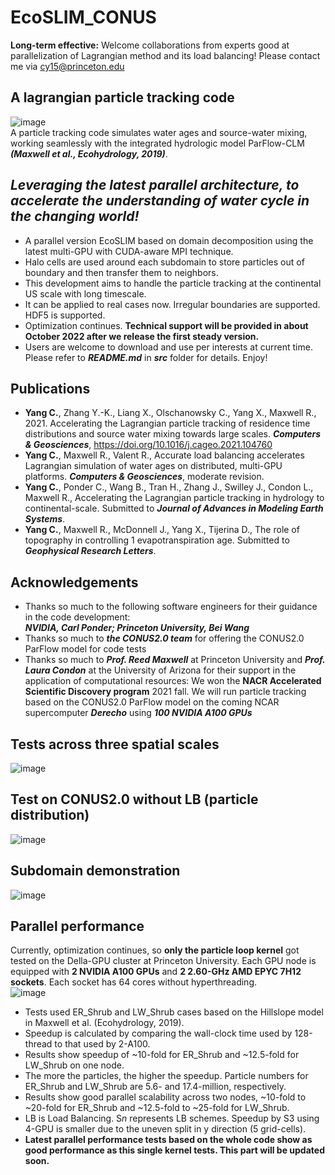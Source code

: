 # EcoSLIM_CONUS  
**Long-term effective:** Welcome collaborations from experts good at parallelization of Lagrangian method and its load balancing! Please contact me via cy15@princeton.edu 
## A lagrangian particle tracking code
![image](https://github.com/aureliayang/EcoSLIM_CONUS/blob/main/imgs/demo.png)                                 
A particle tracking code simulates water ages and source-water mixing, working seamlessly with the integrated hydrologic model ParFlow-CLM ***(Maxwell et al., Ecohydrology, 2019)***.                                                               
## *Leveraging the latest parallel architecture, to accelerate the understanding of water cycle in the changing world!*
* A parallel version EcoSLIM based on domain decomposition using the latest multi-GPU with CUDA-aware MPI technique. 
* Halo cells are used around each subdomain to store particles out of boundary and then transfer them to neighbors. 
* This development aims to handle the particle tracking at the continental US scale with long timescale.
* It can be applied to real cases now. Irregular boundaries are supported. HDF5 is supported.      
* Optimization continues. **Technical support will be provided in about October 2022 after we release the first steady version.**  
* Users are welcome to download and use per interests at current time. Please refer to ***README.md*** in ***src*** folder for details. Enjoy! 
## Publications 
* **Yang C.**, Zhang Y.-K., Liang X., Olschanowsky C., Yang X., Maxwell R., 2021. Accelerating the Lagrangian particle tracking of residence time distributions and source water mixing towards large scales. ***Computers & Geosciences***, https://doi.org/10.1016/j.cageo.2021.104760
* **Yang C.**, Maxwell R., Valent R., Accurate load balancing accelerates Lagrangian simulation of water ages on distributed, multi-GPU platforms. ***Computers & Geosciences***, moderate revision.
* **Yang C.**, Ponder C., Wang B., Tran H., Zhang J., Swilley J., Condon L., Maxwell R., Accelerating the Lagrangian particle tracking in hydrology to continental-scale. Submitted to ***Journal of Advances in Modeling Earth Systems***. 
* **Yang C.**, Maxwell R., McDonnell J., Yang X., Tijerina D., The role of topography in controlling 1 evapotranspiration age. Submitted to ***Geophysical Research Letters***. 
## Acknowledgements
* Thanks so much to the following software engineers for their guidance in the code development:  
***NVIDIA, Carl Ponder; Princeton University, Bei Wang***
* Thanks so much to ***the CONUS2.0 team*** for offering the CONUS2.0 ParFlow model for code tests 
* Thanks so much to ***Prof. Reed Maxwell*** at Princeton University and ***Prof. Laura Condon*** at the University of Arizona for their support in the application of computational resources: We won the **NACR Accelerated Scientific Discovery program** 2021 fall. We will run particle tracking based on the CONUS2.0 ParFlow model on the coming NCAR supercomputer ***Derecho*** using ***100 NVIDIA A100 GPUs***
## Tests across three spatial scales
![image](https://github.com/aureliayang/EcoSLIM_CONUS/blob/main/imgs/3tests.jpeg)
## Test on CONUS2.0 without LB (particle distribution)
![image](https://github.com/aureliayang/EcoSLIM_CONUS/blob/main/imgs/NLB.png)  
## Subdomain demonstration
![image](https://github.com/aureliayang/EcoSLIM_CONUS/blob/main/imgs/subdomain.png)  
## Parallel performance
Currently, optimization continues, so **only the particle loop kernel** got tested on the Della-GPU cluster at Princeton University. Each GPU node is equipped with **2 NVIDIA A100 GPUs** and **2 2.60-GHz AMD EPYC 7H12 sockets**. Each socket has 64 cores without hyperthreading.  
![image](https://github.com/aureliayang/EcoSLIM_CONUS/blob/main/imgs/test.png)  
* Tests used ER_Shrub and LW_Shrub cases based on the Hillslope model in Maxwell et al. (Ecohydrology, 2019).  
* Speedup is calculated by comparing the wall-clock time used by 128-thread to that used by 2-A100.
* Results show speedup of ~10-fold for ER_Shrub and ~12.5-fold for LW_Shrub on one node. 
* The more the particles, the higher the speedup. Particle numbers for ER_Shrub and LW_Shrub are 5.6- and 17.4-million, respectively. 
* Results show good parallel scalability across two nodes, ~10-fold to ~20-fold for ER_Shrub and ~12.5-fold to ~25-fold for LW_Shrub. 
* LB is Load Balancing. S*n* represents LB schemes. Speedup by S3 using 4-GPU is smaller due to the uneven split in y direction (5 grid-cells).  
* **Latest parallel performance tests based on the whole code show as good performance as this single kernel tests. This part will be updated soon.** 
